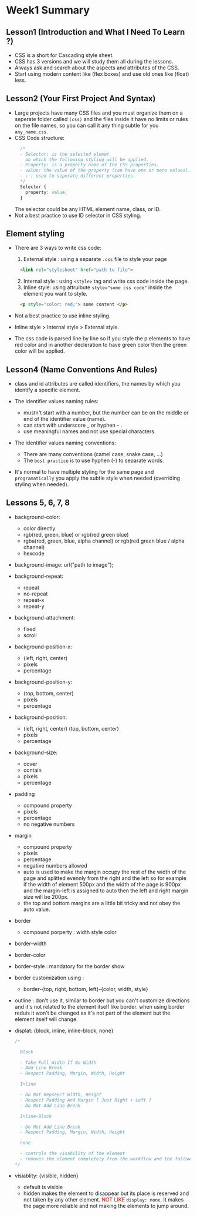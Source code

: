 # Week1 Summary

## Lesson1 (Introduction and What I Need To Learn ?)
- CSS is a short for Cascading style sheet.
- CSS has 3 versions and we will study them all during the lessons.
- Always ask and search about the aspects and attributes of the CSS.
- Start using modern content like (flex boxes) and use old ones like (float) less.

## Lesson2 (Your First Project And Syntax)
- Large projects have many CSS files and you must organize them on a seperate folder called `(css)` and the files inside it have no limits or rules on the file names, so you can call it any thing subtle for you `any_name.css`.
- CSS Code structure:
  ```css
    /* 
    - Selector: is the selected elemet 
      on which the following styling will be applied.
    - Property: is a property name of the CSS properties.
    - value: the value of the property (can have one or more values).
    - ; : used to seperate different properties.
    */
    Selector {  
      property: value;
    }
  ```
  The selector could be any HTML element name, class, or ID. 
- Not a best practice to use ID selector in CSS styling.

## Element styling
- There are 3 ways to write css code:
  1. External style : using a separate `.css` file to style your page
  ```html
    <link rel="stylesheet" href="path to file">
  ```
  2. Internal style : using `<style>` tag and write css code inside the page.
  3. Inline style: using attruibute `style="some css code"` inside the element you want to style.
  ```html
    <p style="color: red;"> some content </p>
  ```

- Not a best practice to use inline styling.
- Inline style > Internal style > External style.
- The css code is parsed line by line so if you style the p elements to have red color and in another decleration to have green color then the green color will be applied.

## Lesson4 (Name Conventions And Rules)

- class and id attributes are called identifiers, the names by which you identify a specific element.
- The identifier values naming rules: 
  - mustn't start with a number, but the number can be on the middle or end of the identifier value (name).
  - can start with underscore _ or hyphen - .
  - use meaningful names and not use special characters.

- The identifier values naming conventions: 
  - There are many conventions (camel case, snake case, ...)
  - The `best practice` is to use hyphen (-) to separate words.
- It's normal to have multiple styling for the same page and `programatically` you apply the subtle style when needed (overriding styling when needed).

## Lessons 5, 6, 7, 8

- background-color: 
  - color directly
  - rgb(red, green, blue) or rgb(red green blue)
  - rgba(red, green, blue, alpha channel) or rgb(red green blue / alpha channel)
  - hexcode
- background-image: url("path to image");
- background-repeat:
  - repeat
  - no-repeat
  - repeat-x
  - repeat-y
- background-attachment:
  - fixed
  - scroll
- background-position-x: 
  - (left, right, center)
  - pixels
  - percentage
- background-position-y: 
  - (top, bottom, center)
  - pixels
  - percentage
- background-position: 
  - (left, right, center) (top, bottom, center)
  - pixels
  - percentage
- background-size:
  - cover
  - contain
  - pixels
  - percentage
- padding 
  - compound property
  - pixels
  - percentage
  - no negative numbers
- margin
  - compound property
  - pixels
  - percentage
  - negative numbers allowed
  - auto is used to make the margin occupy the rest of the width of the page and splitted evennly from the right and the left so for example if the width of element 500px and the width of the page is 900px and the margin-left is assigned to auto then the left and right margin size will be 200px.
  - the top and bottom margins are a little bit tricky and not obey the auto value.
- border
  - compound porperty : width style color
- border-width
- border-color
- border-style : mandatory for the border show
- border customization using :
  - border-{top, right, bottom, left}-{color, width, style}
- outline : don't use it, similar to border but you can't customize directions and it's not related to the element itself like border. when using border reduis it won't be changed as it's not part of the element but the element itself will change.
- displat: {block, inline, inline-block, none}
  ```css
  /*

    Block

    - Take Full Width If No Width
    - Add Line Break
    - Respect Padding, Margin, Width, Height

    Inline

    - Do Not Repsepct Width, Height
    - Respect Padding And Margin [ Just Right + Left ]
    - Do Not Add Line Break

    Inline-Block

    - Do Not Add Line Break
    - Respect Padding, Margin, Width, Height

    none

    - controls the visability of the element 
    - removes the element completely from the workflow and the following elments will take its place on the page.
  */
  ```

- visiablity: {visible, hidden}
  - default is visible
  - hidden makes the element to disappear but its place is reserved and not taken by any other element. <span style="color: red">NOT LIKE</span> `display: none`. It makes the page more reliable and not making the elements to jump around.




